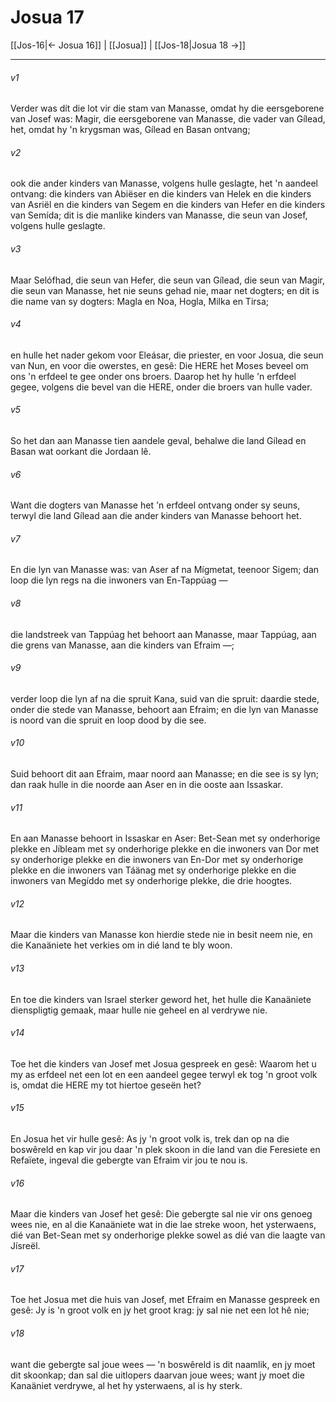 # Josua 17

[[Jos-16|← Josua 16]] | [[Josua]] | [[Jos-18|Josua 18 →]]
***

###### v1
Verder was dít die lot vir die stam van Manasse, omdat hy die eersgeborene van Josef was: Magir, die eersgeborene van Manasse, die vader van Gílead, het, omdat hy 'n krygsman was, Gílead en Basan ontvang; 
###### v2
ook die ander kinders van Manasse, volgens hulle geslagte, het 'n aandeel ontvang: die kinders van Abiëser en die kinders van Helek en die kinders van Asriël en die kinders van Segem en die kinders van Hefer en die kinders van Semída; dit is die manlike kinders van Manasse, die seun van Josef, volgens hulle geslagte. 
###### v3
Maar Selófhad, die seun van Hefer, die seun van Gílead, die seun van Magir, die seun van Manasse, het nie seuns gehad nie, maar net dogters; en dit is die name van sy dogters: Magla en Noa, Hogla, Milka en Tirsa; 
###### v4
en hulle het nader gekom voor Eleásar, die priester, en voor Josua, die seun van Nun, en voor die owerstes, en gesê: Die HERE het Moses beveel om ons 'n erfdeel te gee onder ons broers. Daarop het hy hulle 'n erfdeel gegee, volgens die bevel van die HERE, onder die broers van hulle vader. 
###### v5
So het dan aan Manasse tien aandele geval, behalwe die land Gílead en Basan wat oorkant die Jordaan lê. 
###### v6
Want die dogters van Manasse het 'n erfdeel ontvang onder sy seuns, terwyl die land Gílead aan die ander kinders van Manasse behoort het. 
###### v7
En die lyn van Manasse was: van Aser af na Mígmetat, teenoor Sigem; dan loop die lyn regs na die inwoners van En-Tappúag — 
###### v8
die landstreek van Tappúag het behoort aan Manasse, maar Tappúag, aan die grens van Manasse, aan die kinders van Efraim —; 
###### v9
verder loop die lyn af na die spruit Kana, suid van die spruit: daardie stede, onder die stede van Manasse, behoort aan Efraim; en die lyn van Manasse is noord van die spruit en loop dood by die see. 
###### v10
Suid behoort dit aan Efraim, maar noord aan Manasse; en die see is sy lyn; dan raak hulle in die noorde aan Aser en in die ooste aan Issaskar. 
###### v11
En aan Manasse behoort in Issaskar en Aser: Bet-Sean met sy onderhorige plekke en Jíbleam met sy onderhorige plekke en die inwoners van Dor met sy onderhorige plekke en die inwoners van En-Dor met sy onderhorige plekke en die inwoners van Táänag met sy onderhorige plekke en die inwoners van Megíddo met sy onderhorige plekke, die drie hoogtes. 
###### v12
Maar die kinders van Manasse kon hierdie stede nie in besit neem nie, en die Kanaäniete het verkies om in dié land te bly woon. 
###### v13
En toe die kinders van Israel sterker geword het, het hulle die Kanaäniete dienspligtig gemaak, maar hulle nie geheel en al verdrywe nie. 
###### v14
Toe het die kinders van Josef met Josua gespreek en gesê: Waarom het u my as erfdeel net een lot en een aandeel gegee terwyl ek tog 'n groot volk is, omdat die HERE my tot hiertoe geseën het? 
###### v15
En Josua het vir hulle gesê: As jy 'n groot volk is, trek dan op na die boswêreld en kap vir jou daar 'n plek skoon in die land van die Feresiete en Refaïete, ingeval die gebergte van Efraim vir jou te nou is. 
###### v16
Maar die kinders van Josef het gesê: Die gebergte sal nie vir ons genoeg wees nie, en al die Kanaäniete wat in die lae streke woon, het ysterwaens, dié van Bet-Sean met sy onderhorige plekke sowel as dié van die laagte van Jísreël. 
###### v17
Toe het Josua met die huis van Josef, met Efraim en Manasse gespreek en gesê: Jy is 'n groot volk en jy het groot krag: jy sal nie net een lot hê nie; 
###### v18
want die gebergte sal joue wees — 'n boswêreld is dit naamlik, en jy moet dit skoonkap; dan sal die uitlopers daarvan joue wees; want jy moet die Kanaäniet verdrywe, al het hy ysterwaens, al is hy sterk. 
